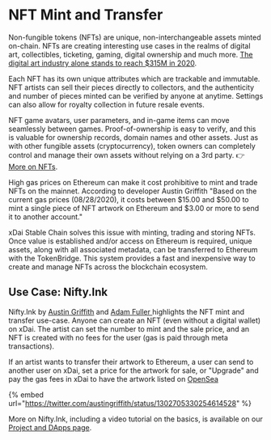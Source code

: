 # NFT Mint and Transfer

Non-fungible tokens \(NFTs\) are unique, non-interchangeable assets minted on-chain. NFTs are creating interesting use cases in the realms of digital art, collectibles, ticketing, gaming, digital ownership and much more.  [The digital art industry alone stands to reach $315M in 2020](https://decrypt.co/38773/how-ethereum-fuelled-the-nft-boom).

Each NFT has its own unique attributes which are trackable and immutable. NFT artists can sell their pieces directly to collectors, and the authenticity and number of pieces minted can be verified by anyone at anytime. Settings can also allow for royalty collection in future resale events.

NFT game avatars, user parameters, and in-game items can move seamlessly between games. Proof-of-ownership is easy to verify, and this is valuable for ownership records, domain names and other assets. Just as with other fungible assets \(cryptocurrency\), token owners can completely control and manage their own assets without relying on a 3rd party. 👉 [More on NFTs](https://opensea.io/blog/guides/non-fungible-tokens/).

High gas prices on Ethereum can make it cost prohibitive to mint and trade NFTs on the mainnet. According to developer Austin Griffith "Based on the current gas prices \(08/28/2020\), it costs between $15.00 and $50.00 to mint a single piece of NFT artwork on Ethereum and $3.00 or more to send it to another account."  

xDai Stable Chain solves this issue with minting, trading and storing NFTs. Once value is established and/or access on Ethereum is required, unique assets, along with all associated metadata, can be transferred to Ethereum with the TokenBridge. This system provides a fast and inexpensive way to create and manage NFTs across the blockchain ecosystem.

## Use Case: Nifty.Ink

Nifty.Ink by [Austin Griffith](https://twitter.com/austingriffith) and [Adam Fuller ](https://twitter.com/azacharyf)highlights the NFT mint and transfer use-case. Anyone can create an NFT \(even without a digital wallet\) on xDai. The artist can set the number to mint and the sale price, and an NFT is created with no fees for the user \(gas is paid through meta transactions\).

If an artist wants to transfer their artwork to Ethereum, a user can send to another user on xDai, set a price for the artwork for sale, or  "Upgrade" and pay the gas fees in xDai to have the artwork listed on [OpenSea](https://opensea.io/assets/nifty-ink)

{% embed url="https://twitter.com/austingriffith/status/1302705330254614528" %}

More on Nifty.Ink, including a video tutorial on the basics, is available on our [Project and DApps page](../project-spotlights/nifty.ink.md).

